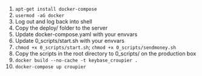 1. `apt-get install docker-compose`
2. `usermod -aG docker`
3. Log out and log back into shell
4. Copy the deploy/ folder to the server
5. Update docker-compose.yaml with your envvars
6. Update 0_scripts/start.sh with your envvars
7. `chmod +x 0_scripts/start.sh`; `chmod +x 0_scripts/sendmoney.sh`
8. Copy the scripts in the root directory to 0_scripts/ on the production box
9. `docker build --no-cache -t keybase_croupier .`
10. `docker-compose up croupier`
